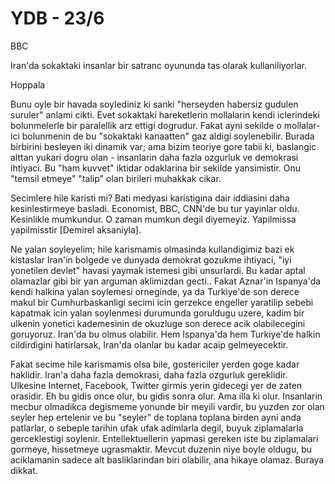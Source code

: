 # YDB - 23/6

BBC

Iran'da sokaktaki insanlar bir satranc oyununda tas olarak kullaniliyorlar.

Hoppala

Bunu oyle bir havada soylediniz ki sanki "herseyden habersiz gudulen suruler" anlami cikti. Evet sokaktaki hareketlerin mollalarin kendi iclerindeki bolunmelerle bir paralellik arz ettigi dogrudur. Fakat ayni sekilde o mollalar-ici bolunmenin de bu "sokaktaki kanaatten" gaz aldigi soylenebilir. Burada birbirini besleyen iki dinamik var; ama bizim teoriye gore tabii ki, baslangic alttan yukari dogru olan - insanlarin daha fazla ozgurluk ve demokrasi ihtiyaci. Bu "ham kuvvet" iktidar odaklarina bir sekilde yansimistir. Onu "temsil etmeye" "talip" olan birileri muhakkak cikar.

Secimlere hile karisti mi? Bati medyasi karistigina dair iddiasini daha kesinlestirmeye basladi. Economist, BBC, CNN'de bu tur yayinlar oldu. Kesinlikle mumkundur. O zaman mumkun degil diyemeyiz. Yapilmissa yapilmisstir [Demirel aksaniyla].

Ne yalan soyleyelim; hile karismamis olmasinda kullandigimiz bazi ek kistaslar Iran'in bolgede ve dunyada demokrat gozukme ihtiyaci, "iyi yonetilen devlet" havasi yaymak istemesi gibi unsurlardi. Bu kadar aptal olamazlar gibi bir yan arguman aklimizdan gecti.. Fakat Aznar'in Ispanya'da kendi halkina yalan soylemesi orneginde, ya da Turkiye'de son derece makul bir Cumhurbaskanligi secimi icin gerzekce engeller yaratilip sebebi kapatmak icin yalan soylenmesi durumunda goruldugu uzere, kadim bir ulkenin yonetici kademesinin de okuzluge son derece acik olabilecegini goruyoruz. Iran'da bu olmus olabilir. Hem Ispanya'da hem Turkiye'de halkin cildirdigini hatirlarsak, Iran'da olanlar bu kadar acaip gelmeyecektir.

Fakat secime hile karismamis olsa bile, gostericiler yerden goge kadar haklidir. Iran'a daha fazla demokrasi, daha fazla ozgurluk gereklidir. Ulkesine Internet, Facebook, Twitter girmis yerin gidecegi yer de zaten orasidir. Eh bu gidis once olur, bu gidis sonra olur. Ama illa ki olur. Insanlarin mecbur olmadikca degismeme yonunde bir meyili vardir, bu yuzden zor olan seyler hep ertelenir ve bu "seyler" de toplana toplana birden ayni anda patlarlar, o sebeple tarihin ufak ufak adimlarla degil, buyuk ziplamalarla gerceklestigi soylenir. Entellektuellerin yapmasi gereken iste bu ziplamalari gormeye, hissetmeye ugrasmaktir. Mevcut duzenin niye boyle oldugu, bu aciklamanin sadece alt basliklarindan biri olabilir, ana hikaye olamaz. Buraya dikkat.
